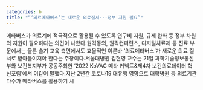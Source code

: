 ```yaml
---
categories: b
title: "“‘의료메타버스’는 새로운 의료질서···정부 지원 필요”"
---
```

메타버스가 의료계에 적극적으로 활용될 수 있도록 연구비 지원, 규제 완화 등 정부 차원의 지원이 필요하다는 의견이 나왔다.원격동의, 원격컨퍼런스, 디지털치료제 등 진료 부문에서는 물론 술기 교육 측면에서도 효율적인 이른바 ‘의료메타버스’가 새로운 의료 질서로 받아들여져야 한다는 주장이다.서울대병원 김현영 교수는 21일 과학기술정보통신부와 보건복지부가 공동주최한 ‘2022 KoVAC 메타 커넥트&제4차 보건의료데이터 혁신포럼’에서 이같이 말했다.지난 2년간 코로나19 대유행 영향으로 대학병원 등 의료기관 다수가 메타버스를 활용하기 시
